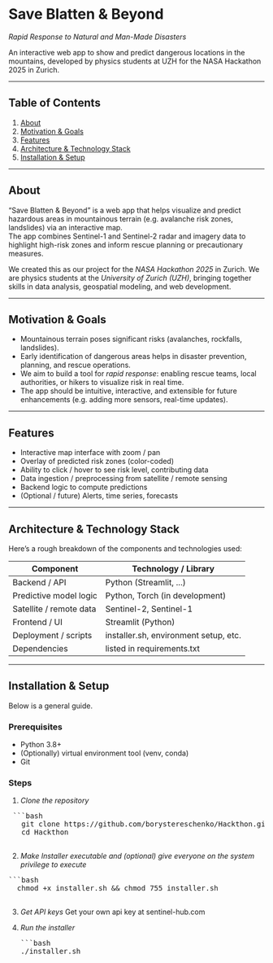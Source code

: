# Save Blatten & Beyond  
*Rapid Response to Natural and Man-Made Disasters*  

An interactive web app to show and predict dangerous locations in the mountains, developed by physics students at UZH for the NASA Hackathon 2025 in Zurich.

---

## Table of Contents

1. [About](#about)  
2. [Motivation & Goals](#motivation--goals)  
3. [Features](#features)  
4. [Architecture & Technology Stack](#architecture--technology-stack)  
5. [Installation & Setup](#installation--setup)  

---

## About

“Save Blatten & Beyond” is a web app that helps visualize and predict hazardous areas in mountainous terrain (e.g. avalanche risk zones, landslides) via an interactive map.  
The app combines Sentinel-1 and Sentinel-2 radar and imagery data to highlight high-risk zones and inform rescue planning or precautionary measures.

We created this as our project for the *NASA Hackathon 2025* in Zurich. We are physics students at the *University of Zurich (UZH)*, bringing together skills in data analysis, geospatial modeling, and web development.

---

## Motivation & Goals

- Mountainous terrain poses significant risks (avalanches, rockfalls, landslides).  
- Early identification of dangerous areas helps in disaster prevention, planning, and rescue operations.  
- We aim to build a tool for *rapid response*: enabling rescue teams, local authorities, or hikers to visualize risk in real time.  
- The app should be intuitive, interactive, and extensible for future enhancements (e.g. adding more sensors, real-time updates).

---

## Features

- Interactive map interface with zoom / pan  
- Overlay of predicted risk zones (color-coded)  
- Ability to click / hover to see risk level, contributing data  
- Data ingestion / preprocessing from satellite / remote sensing  
- Backend logic to compute predictions  
- (Optional / future) Alerts, time series, forecasts  

---

## Architecture & Technology Stack

Here’s a rough breakdown of the components and technologies used:

| Component              | Technology / Library         |
|------------------------|-------------------------------|
| Backend / API          | Python (Streamlit, ...) |
| Predictive model logic | Python, Torch (in development) |
| Satellite / remote data | Sentinel-2, Sentinel-1 |
| Frontend / UI          | Streamlit (Python)
| Deployment / scripts   | installer.sh, environment setup, etc. |
| Dependencies           | listed in requirements.txt |

---

## Installation & Setup

Below is a general guide. 

### Prerequisites

- Python 3.8+  
- (Optionally) virtual environment tool (venv, conda)  
- Git  

### Steps

1. *Clone the repository*  
  <pre> ```bash
   git clone https://github.com/borystereschenko/Hackthon.git
   cd Hackthon
  </pre>
   
2. *Make Installer executable and (optional) give everyone on the system privilege to execute*
  <pre>```bash
  chmod +x installer.sh && chmod 755 installer.sh
  </pre>
     
3. *Get API keys*
   Get your own api key at sentinel-hub.com

4. *Run the installer*
   <pre>```bash
   ./installer.sh
   </pre>
